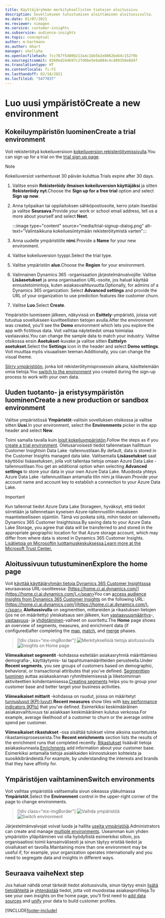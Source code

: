 ```yaml
---
title: Käyttäjäryhmän merkityksellisten tietojen aloitussivu
description: Sovellukseen tutustumisen aloittaminen aloitussivulta.
ms.date: 01/07/2021
ms.reviewer: nimagen
ms.service: customer-insights
ms.subservice: audience-insights
ms.topic: conceptual
author: m-hartmann
ms.author: mhart
manager: shellyha
ms.openlocfilehash: 7cc767f5d80b213a4c1bb5b2e8062bd44c15279b
ms.sourcegitcommit: 0260ed244b97c2fd0be5e9a084c4c489358e8d4f
ms.translationtype: HT
ms.contentlocale: fi-FI
ms.lasthandoff: 02/18/2021
ms.locfileid: "5477037"
---
```

# <a name="create-a-new-environment"></a><span data-ttu-id="60070-103">Luo uusi ympäristö</span><span class="sxs-lookup"><span data-stu-id="60070-103">Create a new environment</span></span>

## <a name="create-a-trial-environment"></a><span data-ttu-id="60070-104">Kokeiluympäristön luominen</span><span class="sxs-lookup"><span data-stu-id="60070-104">Create a trial environment</span></span>

<span data-ttu-id="60070-105">Voit rekisteröityä kokeiluversioon [kokeiluversion rekisteröitymissivulla](https://dynamics.microsoft.com/get-started/free-trial/?appname=customerinsights).</span><span class="sxs-lookup"><span data-stu-id="60070-105">You can sign up for a trial on the [trial sign up page](https://dynamics.microsoft.com/get-started/free-trial/?appname=customerinsights).</span></span> 

> [!NOTE]
> <span data-ttu-id="60070-106">Kokeiluversiot vanhentuvat 30 päivän kuluttua.</span><span class="sxs-lookup"><span data-stu-id="60070-106">Trials expire after 30 days.</span></span>

1. <span data-ttu-id="60070-107">Valitse ensin **Rekisteröidy ilmaisen kokeiluversion käyttäjäksi** ja sitten **Rekisteröidy nyt**.</span><span class="sxs-lookup"><span data-stu-id="60070-107">Choose the **Sign up for a free trial** option and select **Sign up now**.</span></span>

1. <span data-ttu-id="60070-108">Anna työpaikan tai oppilaitoksen sähköpostiosoite, kerro jotain itsestäsi ja valitse **Seuraava**.</span><span class="sxs-lookup"><span data-stu-id="60070-108">Provide your work or school email address, tell us a more about yourself and select **Next**.</span></span>

   :::image type="content" source="media/trial-signup-dialog.png" alt-text="Valintaikkuna kokeiluesiintymään rekisteröitymistä varten":::

1. <span data-ttu-id="60070-110">Anna uudelle ympäristölle **nimi**.</span><span class="sxs-lookup"><span data-stu-id="60070-110">Provide a **Name** for your new environment.</span></span> 

1. <span data-ttu-id="60070-111">Valitse kokeiluversion tyyppi.</span><span class="sxs-lookup"><span data-stu-id="60070-111">Select the trial type.</span></span>

1. <span data-ttu-id="60070-112">Valitse ympäristön **alue**.</span><span class="sxs-lookup"><span data-stu-id="60070-112">Choose the **Region** for your environment.</span></span>

1. <span data-ttu-id="60070-113">Valinnainen Dynamics 365 -organisaation järjestelmänvalvojille: Valitse **Lisäasetukset** ja anna organisaation URL-osoite, jos haluat käyttää ennustetoimintoja, kuten asiakasvaihtuvuutta.</span><span class="sxs-lookup"><span data-stu-id="60070-113">Optionally, for admins of a Dynamics 365 organization: Select **Advanced settings** and provide the URL of your organization to use prediction features like customer churn.</span></span>

1. <span data-ttu-id="60070-114">Valitse **Luo**.</span><span class="sxs-lookup"><span data-stu-id="60070-114">Select **Create**.</span></span> 

<span data-ttu-id="60070-115">Ympäristön luomiseen jälkeen, näkyvissä on **Esittely**-ympäristö, joissa voit tutustua sovellukseen kuvitteellisten tietojen avulla.</span><span class="sxs-lookup"><span data-stu-id="60070-115">After the environment was created, you'll see the **Demo** environment which lets you explore the app with fictitious data.</span></span> <span data-ttu-id="60070-116">Voit vaihtaa näytetiedot omaa toimialaa vastaavaksi.</span><span class="sxs-lookup"><span data-stu-id="60070-116">You can change the sample data to match your industry.</span></span> <span data-ttu-id="60070-117">Valitse otsikossa ensin **Asetukset**-kuvake ja valitse sitten **Esittelyn asetukset**.</span><span class="sxs-lookup"><span data-stu-id="60070-117">Select the **Settings** icon in the header and select **Demo settings**.</span></span> <span data-ttu-id="60070-118">Voit muuttaa myös visuaalisen teeman.</span><span class="sxs-lookup"><span data-stu-id="60070-118">Additionally, you can change the visual theme.</span></span> 

<span data-ttu-id="60070-119">[Siirry ympäristöön](#switch-environments), jonka loit rekisteröitymisprosessin aikana, käsittelemään omia tietoja.</span><span class="sxs-lookup"><span data-stu-id="60070-119">You [switch to the environment](#switch-environments) you created during the sign-up process to work with your own data.</span></span>

## <a name="create-a-new-production-or-sandbox-environment"></a><span data-ttu-id="60070-120">Uuden tuotanto- ja eristysympäristön luominen</span><span class="sxs-lookup"><span data-stu-id="60070-120">Create a new production or sandbox environment</span></span>

<span data-ttu-id="60070-121">Valitse ympäristössä **Ympäristöt**-valitsin sovelluksen otsikossa ja valitse sitten **Uusi**.</span><span class="sxs-lookup"><span data-stu-id="60070-121">In your environment, select the **Environments** picker in the app header and select **New**.</span></span>

<span data-ttu-id="60070-122">Toimi samalla tavalla kuin [loisit kokeiluympäristön](#create-a-trial-environment).</span><span class="sxs-lookup"><span data-stu-id="60070-122">Follow the steps as if you [create a trial environment](#create-a-trial-environment).</span></span> <span data-ttu-id="60070-123">Oletusarvoisesti tiedot tallennetaan hallittuun Customer Insightsin Data Lake -tallennustilaan.</span><span class="sxs-lookup"><span data-stu-id="60070-123">By default, data is stored in the Customer Insights managed data lake.</span></span> <span data-ttu-id="60070-124">Valitsemalla **Lisäasetukset** saat käyttöösi lisäasetuksen, jolla voit tallentaa tietoja omaan Azure Data Lake -tallennustilaan.</span><span class="sxs-lookup"><span data-stu-id="60070-124">You get an additional option when selecting **Advanced settings** to store your data in your own Azure Data Lake.</span></span> <span data-ttu-id="60070-125">Muodosta yhteys Azure Data Lake -tallennustilaan antamalla tilin nimi ja tiliavain.</span><span class="sxs-lookup"><span data-stu-id="60070-125">Provide your account name and account key to establish a connection to your Azure Data Lake.</span></span> 

> [!IMPORTANT]
> <span data-ttu-id="60070-126">Kun tallennat tiedot Azure Data Lake Storageen, hyväksyt, että tiedot siirretään ja tallennetaan kyseisen Azure-tallennustilin mukaiseen maantieteelliseen sijaintiin. Tämä voi poiketa siitä, mihin tiedot on tallennettu Dynamics 365 Customer Insightsissa.</span><span class="sxs-lookup"><span data-stu-id="60070-126">By saving data to your Azure Data Lake Storage, you agree that data will be transferred to and stored in the appropriate geographic location for that Azure storage account, which may differ from where data is stored in Dynamics 365 Customer Insights.</span></span> [<span data-ttu-id="60070-127">Lisätietoja on Microsoftin luottamuskeskuksessa.</span><span class="sxs-lookup"><span data-stu-id="60070-127">Learn more at the Microsoft Trust Center.</span></span>](https://www.microsoft.com/trust-center)

## <a name="explore-the-home-page"></a><span data-ttu-id="60070-128">Aloitussivuun tutustuminen</span><span class="sxs-lookup"><span data-stu-id="60070-128">Explore the home page</span></span>

<span data-ttu-id="60070-129">Voit [käyttää käyttäjäryhmän tietoja Dynamics 365 Customer Insightsssa](https://home.ci.ai.dynamics.com/) seuraavassa URL-osoitteessa: [https://home.ci.ai.dynamics.com/](https://home.ci.ai.dynamics.com/).</span><span class="sxs-lookup"><span data-stu-id="60070-129">You can [access audience insights from Dynamics 365 Customer Insights](https://home.ci.ai.dynamics.com/) on the following URL: [https://home.ci.ai.dynamics.com/](https://home.ci.ai.dynamics.com/).</span></span>
<span data-ttu-id="60070-130">**Aloitussivulla** on segmenttien, mittareiden ja rikastuksen tietojen (jos ne on määritetty) yleiskatsaus sen jälkeen, kun [vastaavuusmääritys](map-entities.md)-, [vastaavuus](match-entities.md)- ja [yhdistäminen](merge-entities.md)-vaiheet on suoritettu.</span><span class="sxs-lookup"><span data-stu-id="60070-130">The **Home** page shows an overview of segments, measures, and enrichment data (if configured)after completing the [map](map-entities.md), [match](match-entities.md), and [merge](merge-entities.md) phases.</span></span>

> [!div class="mx-imgBorder"] 
> <span data-ttu-id="60070-131">![Merkityksellisiä tietoja aloitussivulla](media/home-page-insights.png "Merkityksellisiä tietoja aloitussivulla")</span><span class="sxs-lookup"><span data-stu-id="60070-131">![Insights on Home page](media/home-page-insights.png "Insights on Home page")</span></span>

<span data-ttu-id="60070-132">**Viimeaikaiset segmentit** -kohdassa esitetään asiakasryhmiä määrittämiesi demografia-, käyttäytymis- tai tapahtumamääritteiden perusteella.</span><span class="sxs-lookup"><span data-stu-id="60070-132">Under **Recent segments**, you see groups of customers based on demographic, behavioral, or transactional attributes that you've defined.</span></span> <span data-ttu-id="60070-133">[Segmenttien luominen](segments.md) auttaa asiakaskannan ryhmittelemisessä ja liiketoiminnan aktiviteettien kohdentamisessa.</span><span class="sxs-lookup"><span data-stu-id="60070-133">[Creating segments](segments.md) helps you to group your customer base and better target your business activities.</span></span>

<span data-ttu-id="60070-134">**Viimeaikaiset mittarit** -kohdassa on ruudut, joissa on määritetyt [tunnusluvut (KPI-luvut)](measures.md).</span><span class="sxs-lookup"><span data-stu-id="60070-134">**Recent measures** show tiles with [key performance indicators (KPIs)](measures.md) that you've defined.</span></span> <span data-ttu-id="60070-135">Esimerkiksi keskimääräinen asiakasvaihtuvuus tai asiakkaan keskimääräinen kulutus verkossa.</span><span class="sxs-lookup"><span data-stu-id="60070-135">For example, average likelihood of a customer to churn or the average online spend per customer.</span></span>

<span data-ttu-id="60070-136">**Viimeaikaiset rikastukset** -osa sisältää tulokset viime aikoina suoritetuista rikastamisprosesseista.</span><span class="sxs-lookup"><span data-stu-id="60070-136">The **Recent enrichments** section lists the results of the enrichment runs that completed recently.</span></span> <span data-ttu-id="60070-137">[Rikastukset](enrichment-hub.md) lisäävät tietoja asiakaskunnasta.</span><span class="sxs-lookup"><span data-stu-id="60070-137">[Enrichments](enrichment-hub.md) add information about your customer base.</span></span> <span data-ttu-id="60070-138">Esimerkiksi antamalla tietoja asiakkaiden kiinnostuksen kohteista ja suosikkibrändeistä.</span><span class="sxs-lookup"><span data-stu-id="60070-138">For example, by understanding the interests and brands that they have affinity for.</span></span>

## <a name="switch-environments"></a><span data-ttu-id="60070-139">Ympäristöjen vaihtaminen</span><span class="sxs-lookup"><span data-stu-id="60070-139">Switch environments</span></span>

<span data-ttu-id="60070-140">Voit vaihtaa ympäristöä valitsemalla sivun oikeassa yläkulmassa **Ympäristöt**.</span><span class="sxs-lookup"><span data-stu-id="60070-140">Select the **Environment** control in the upper-right corner of the page to change environments.</span></span>

> [!div class="mx-imgBorder"] 
> <span data-ttu-id="60070-141">![Vaihda ympäristöä](media/home-page-environment-switcher.png "Vaihda ympäristöä")</span><span class="sxs-lookup"><span data-stu-id="60070-141">![Switch environment](media/home-page-environment-switcher.png "Switch environment")</span></span>

<span data-ttu-id="60070-142">Järjestelmänvalvojat voivat luoda ja hallita [useita ympäristöjä](manage-environments.md).</span><span class="sxs-lookup"><span data-stu-id="60070-142">Administrators can create and manage [multiple environments](manage-environments.md).</span></span> <span data-ttu-id="60070-143">Useamman kuin yhden ympäristön ylläpitäminen voi olla hyödyllistä esimerkiksi silloin, jos organisaatiosi toimii kansainvälisesti ja sinun täytyy eristää tiedot ja oivallukset eri tavoilla.</span><span class="sxs-lookup"><span data-stu-id="60070-143">Maintaining more than one environment may be useful if, for example, your organization operates internationally and you need to segregate data and insights in different ways.</span></span>

## <a name="next-step"></a><span data-ttu-id="60070-144">Seuraava vaihe</span><span class="sxs-lookup"><span data-stu-id="60070-144">Next step</span></span>

<span data-ttu-id="60070-145">Jos haluat nähdä omat tärkeät tiedot aloitussivulla, sinun täytyy ensin [lisätä tietolähteitä](data-sources.md) ja [yhtenäistää](data-unification.md) tiedot, jotta voit muodostaa asiakasprofiileja.</span><span class="sxs-lookup"><span data-stu-id="60070-145">To see your own insights on the home page, you'll first need to [add data sources](data-sources.md) and [unify](data-unification.md) your data to build customer profiles.</span></span>


[!INCLUDE[footer-include](../includes/footer-banner.md)]